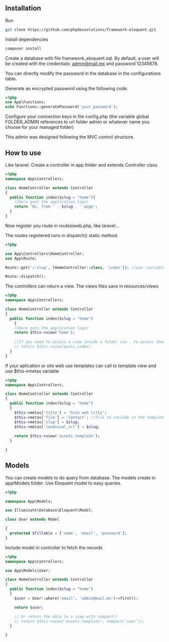 
## Installation

Run

```sh
git clone https://github.com/phpdevsolutions/framework-eloquent.git
```

Install dependencies

```sh
composer install
```

Create a database with file framework_eloquent.sql. By default, a user will be created with the credentials: admin@mail.mx and password 12345678.

You can directly modify the password in the database in the configurations table.

Generate an encrypted password using the following code.

```php
<?php
use App\Functions;
echo Functions::generatePassword('your_password');

```

Configure your connection keys in file config.php (the variable global FOLDER_ADMIN references to url folder admin or whatever name you choose for your managed folder)

This admin was designed following the MVC control structure.


## How to use

Like laravel. Create a controller in app folder and extends Controller class

```php
<?php
namespace App\Controllers;

class HomeController extends Controller
{
  public function index($slug = "home"){
    //Here goes the application logic
    return 'Hi, from ' . $slug . ' page';
  }
}
```

Now register you route in routes\web.php, like laravel...

The routes registered runs in dispatch() static method.

```php
<?php

use App\Controllers\HomeController;
use App\Route;

Route::get('/:slug', [HomeController::class, 'index']); //use :variable to indicate the use of get variables

Route::dispatch();
```

The controllers can return a view. The views files save in resources/views

```php
<?php
namespace App\Controllers;

class HomeController extends Controller
{
  public function index($slug = "home")
    {
    //Here goes the application logic
    return $this->view('home');
  
    //If you need to access a view inside a folder use . to access them
    // return $this->view(posts.index)
  }
}
```

If your aplication or site web use templates can call to template view and use $this->metas variable

```php
<?php
namespace App\Controllers;

class HomeController extends Controller
{
  public function index($slug = "home")
  {
    $this->metas['title'] = 'Site web title';
    $this->metas['file'] = 'contact'; //file to include in the template located in the views folder
    $this->metas['slug'] = $slug;
    $this->metas['canonical_url'] = $slug;
  
    return $this->view('assets.template');
  }

}
```

## Models

You can create models to do query from database. The models create in app\Models folder.
Use Eloquent model to easy queries.

```php
<?php

namespace App\Models;

use Illuminate\Database\Eloquent\Model;

class User extends Model

{
  protected $fillable = ['name', 'email', 'password'];
}
```

Include model in controller to fetch the records

```php
<?php
namespace App\Controllers;

use App\Models\User;

class HomeController extends Controller
{
  public function index($slug = "home")
  {
    $user = User::where('email', 'admin@mail.mx')->first();

    return $user;

    // Or return the data to a view with compact()
    // return $this->view('assets.template', compact('user'));
  }

}
```
